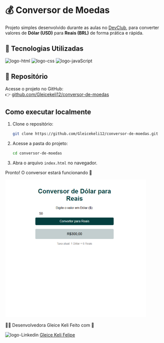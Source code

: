# 💰 Conversor de Moedas

Projeto simples desenvolvido durante as aulas no <a href="https://rodolfomori.com.br/devclub">DevClub</a>, para converter valores de **Dólar (USD)** para **Reais (BRL)** de forma prática e rápida.

## 🚀 Tecnologias Utilizadas

<img src="https://img.shields.io/badge/HTML5-E34F26?style=for-the-badge&logo=html5&logoColor=white" alt="logo-html" />

<img src="https://img.shields.io/badge/CSS3-1572B6?style=for-the-badge&logo=css3&logoColor=white" alt="logo-css"/>

<img src="https://img.shields.io/badge/JavaScript-F7DF1E?style=for-the-badge&logo=javascript&logoColor=black" alt="logo-javaScript"/>

## 🔗 Repositório

Acesse o projeto no GitHub:  
👉 [github.com/Gleicekeli12/conversor-de-moedas](https://github.com/Gleicekeli12/conversor-de-moedas.git)

## Como executar localmente

1. Clone o repositório:
    
   ```bash
   git clone https://github.com/Gleicekeli12/conversor-de-moedas.git
   ```
   
2. Acesse a pasta do projeto:

   ```bash
   cd conversor-de-moedas
   ```
   
3. Abra o arquivo `index.html` no navegador.

Pronto! O conversor estará funcionando 🎉

<img src="https://github.com/Gleicekeli12/conversor-de-moedas/blob/main/img/conversor-de-moedas.PNG?raw=true" alt="pagina-conversor" width="450"/>

🙋‍♀️ Desenvolvedora Gleice Keli Feito com 💙

<img src="https://img.icons8.com/?size=100&id=84888&format=png&color=999999" alt="logo-Linkedin" width="30" /> <a href="https://www.linkedin.com/in/gleice-keli-felipe9670/">Gleice Keli Felipe</a>
